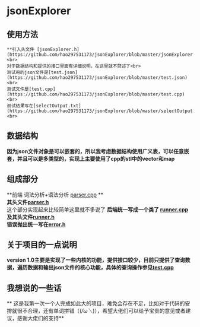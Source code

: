 # jsonExplorer<br>
## 使用方法<br>
    **引入头文件 [jsonExplorer.h](https://github.com/hao297531173/jsonExplorer/blob/master/jsonExplorer.h)**<br>
	对于数据结构和提供的接口里面有详细说明，在这里就不赘述了<br>
	测试用的json文件是[test.json](https://github.com/hao297531173/jsonExplorer/blob/master/test.json)<br>
	测试文件是[test.cpp](https://github.com/hao297531173/jsonExplorer/blob/master/test.cpp)<br>
	测试结果写在[selectOutput.txt](https://github.com/hao297531173/jsonExplorer/blob/master/selectOutput.txt)<br>
## 数据结构<br>
 **因为json文件对象是可以嵌套的，所以我考虑数据结构使用广义表，可以任意嵌套，并且可以是多类型的，实现上主要使用了cpp的stl中的vector和map**<br>
## 组成部分<br>
 **前端 词法分析+语法分析 [parser.cpp](https://github.com/hao297531173/jsonExplorer/blob/master/parser.cpp) **<br>
 **其头文件[parser.h](https://github.com/hao297531173/jsonExplorer/blob/master/parser.h)**<br>
 这个部分实现起来比较简单这里就不多说了
 **后端统一写成一个类了 [runner.cpp](https://github.com/hao297531173/jsonExplorer/blob/master/runner.cpp)**<br>
 **及其头文件[runner.h](https://github.com/hao297531173/jsonExplorer/blob/master/runner.h)**<br>
 **错误抛出统一写在[error.h](https://github.com/hao297531173/jsonExplorer/blob/master/error.h)**<br>
 ## 关于项目的一点说明<br>
 **version 1.0主要是实现了一些内核的功能，提供接口较少，目前只提供了查询数据，遍历数据和输出json文件的核心功能，具体的查询操作参见[test.cpp](https://github.com/hao297531173/jsonExplorer/blob/master/test.cpp)**<br>
 ## 我想说的一些话<br>
 ** 这是我第一次一个人完成如此大的项目，难免会存在不足，比如对于代码的安排就很不合理，还有单词拼错（(*/ω＼*)），希望大佬们可以给予宝贵的意见或者建议，感谢大佬们的支持**<br>
 